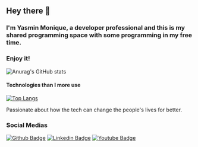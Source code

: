 ## Hey there 👋
### I'm Yasmin Monique, a developer professional and this is my shared programming space with some programming in my free time. 
### Enjoy it!

![Anurag's GitHub stats](https://github-readme-stats.vercel.app/api?username=yajaluz&show_icons=true&theme=tokyonight)

#### Technologies than I more use

[![Top Langs](https://github-readme-stats.vercel.app/api/top-langs/?username=yajaluz&layout=donut-vertical&theme=tokyonight)](https://github.com/yajaluz/github-readme-stats)

Passionate about how the tech can change the people's lives for better. 

### Social Medias

[![Github Badge](https://img.shields.io/badge/-Github-000?style=flat-square&logo=Github&logoColor=white&link=https://github.com/fagnerpsantos)](https://github.com/yajaluz)
[![Linkedin Badge](https://img.shields.io/badge/-LinkedIn-blue?style=flat-square&logo=Linkedin&logoColor=white&link=https://www.linkedin.com/in/fagnerpsantos/)](https://www.linkedin.com/in/yasminluz-oliveira/)
[![Youtube Badge](https://img.shields.io/badge/-YouTube-ff0000?style=flat-square&labelColor=ff0000&logo=youtube&logoColor=white&link=https://www.youtube.com/user/TreinaWeb)](https://www.youtube.com/channel/UCJ26pEo-Vnj5Yg6BQ2VxxgQ)
